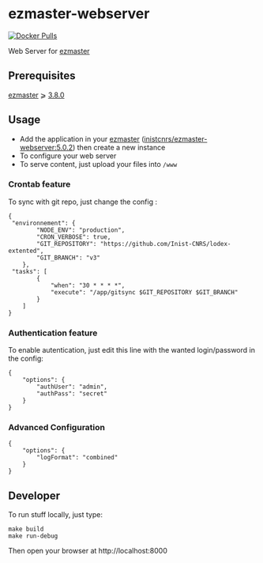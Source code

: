 # ezmaster-webserver

[![Docker Pulls](https://img.shields.io/docker/pulls/inistcnrs/ezmaster-webserver.svg)](https://registry.hub.docker.com/u/inistcnrs/ezmaster-webserver/)

Web Server for [ezmaster](https://github.com/Inist-CNRS/ezmaster)

## Prerequisites 

[ezmaster](https://github.com/Inist-CNRS/ezmaster) ⩾ [3.8.0](https://github.com/Inist-CNRS/ezmaster#ezmaster-380)

## Usage

- Add the application in your [ezmaster](https://github.com/Inist-CNRS/ezmaster) ([inistcnrs/ezmaster-webserver:5.0.2](https://hub.docker.com/r/inistcnrs/ezmaster-webserver/tags/)) then create a new instance
- To configure your web server
- To serve content, just upload your files into `/www`




### Crontab feature

To sync with git repo, just change the config :

```
{
 "environnement": {
        "NODE_ENV": "production",
        "CRON_VERBOSE": true,
        "GIT_REPOSITORY": "https://github.com/Inist-CNRS/lodex-extented",
        "GIT_BRANCH": "v3"
    },
 "tasks": [
        {
            "when": "30 * * * *",
            "execute": "/app/gitsync $GIT_REPOSITORY $GIT_BRANCH"
        }
    ]
}
```

### Authentication feature

To enable autentication, just edit this line with the wanted login/password in the config:

```
{
    "options": {
        "authUser": "admin",
        "authPass": "secret"
    }
}
```

### Advanced Configuration

```
{
    "options": {
        "logFormat": "combined"
    }
}
```


## Developer

To run stuff locally, just type:

```
make build
make run-debug
```

Then open your browser at http://localhost:8000
